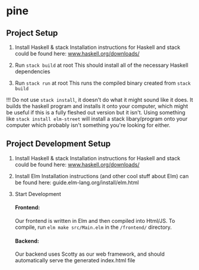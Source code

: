 # pine
## Project Setup

1. Install Haskell & stack
Installation instructions for Haskell and stack could be found here:
    www.haskell.org/downloads/

2. Run `stack build` at root
This should install all of the necessary Haskell dependencies

3. Run `stack run` at root
This runs the compiled binary created from `stack build`

!!! Do not use `stack install`, it doesn't do what it might sound like it does.
It builds the haskell program and installs it onto your computer, which might be useful if this is
a fully fleshed out version but it isn't.
Using something like `stack install elm-street` will install a stack libary/program onto your
computer which probably isn't something you're looking for either.

## Project Development Setup

1. Install Haskell & stack
Installation instructions for Haskell and stack could be found here:
    www.haskell.org/downloads/

2. Install Elm
Installation instructions (and other cool stuff about Elm) can be found here:
    guide.elm-lang.org/install/elm.html

3. Start Development

    #### Frontend:
    Our frontend is written in Elm and then compiled into Html/JS. To compile, run `elm make src/Main.elm` in the `/frontend/` directory.
    #### Backend:
    Our backend uses Scotty as our web framework, and should automatically serve the generated index.html file
